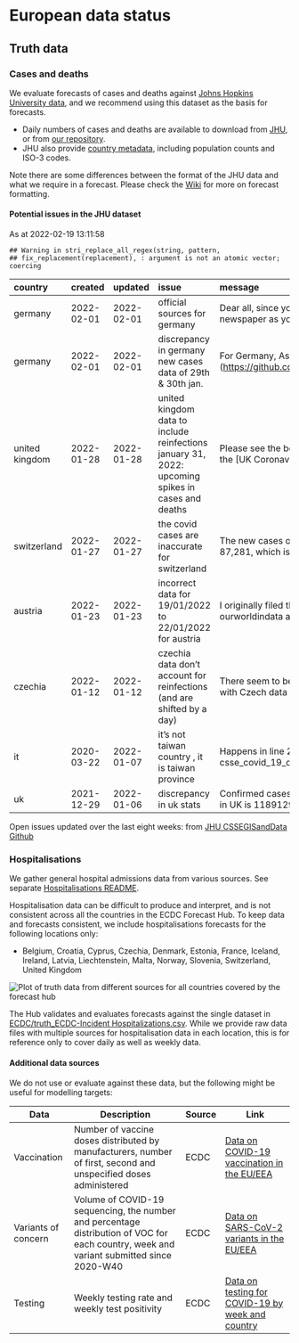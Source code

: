 European data status
================

## Truth data

### Cases and deaths

We evaluate forecasts of cases and deaths against [Johns Hopkins
University data](https://github.com/CSSEGISandData/COVID-19), and we
recommend using this dataset as the basis for forecasts.

  - Daily numbers of cases and deaths are available to download from
    [JHU](https://github.com/CSSEGISandData/COVID-19/tree/master/csse_covid_19_data/csse_covid_19_time_series),
    or from [our
    repository](https://github.com/epiforecasts/covid19-forecast-hub-europe/data-truth).
  - JHU also provide [country
    metadata](https://github.com/CSSEGISandData/COVID-19/blob/master/csse_covid_19_data/UID_ISO_FIPS_LookUp_Table.csv),
    including population counts and ISO-3 codes.

Note there are some differences between the format of the JHU data and
what we require in a forecast. Please check the
[Wiki](https://github.com/epiforecasts/covid19-forecast-hub-europe/wiki/Targets-and-horizons#truth-data)
for more on forecast formatting.

#### Potential issues in the JHU dataset

As at 2022-02-19 13:11:58

    ## Warning in stri_replace_all_regex(string, pattern,
    ## fix_replacement(replacement), : argument is not an atomic vector; coercing

| country        | created    | updated    | issue                                                                                             | message                                                 | url                                                      |
| :------------- | :--------- | :--------- | :------------------------------------------------------------------------------------------------ | :------------------------------------------------------ | :------------------------------------------------------- |
| germany        | 2022-02-01 | 2022-02-01 | official sources for germany                                                                      | Dear all, since you cite a newspaper as your sour…      | <https://github.com/CSSEGISandData/COVID-19/issues/5327> |
| germany        | 2022-02-01 | 2022-02-01 | discrepancy in germany new cases data of 29th & 30th jan.                                         | For Germany, As per the \[feed\](<https://github.com/>… | <https://github.com/CSSEGISandData/COVID-19/issues/5324> |
| united kingdom | 2022-01-28 | 2022-01-28 | united kingdom data to include reinfections january 31, 2022: upcoming spikes in cases and deaths | Please see the below text from the \[UK Coronavirus…    | <https://github.com/CSSEGISandData/COVID-19/issues/5310> |
| switzerland    | 2022-01-27 | 2022-01-27 | the covid cases are inaccurate for switzerland                                                    | The new cases on 24th Jan is 87,281, which is quit…     | <https://github.com/CSSEGISandData/COVID-19/issues/5301> |
| austria        | 2022-01-23 | 2022-01-23 | incorrect data for 19/01/2022 to 22/01/2022 for austria                                           | I originally filed this against ourworldindata as …     | <https://github.com/CSSEGISandData/COVID-19/issues/5279> |
| czechia        | 2022-01-12 | 2022-01-12 | czechia data don’t account for reinfections (and are shifted by a day)                            | There seem to be two issues with Czech data 1. Re…      | <https://github.com/CSSEGISandData/COVID-19/issues/5192> |
| it             | 2020-03-22 | 2022-01-07 | it’s not taiwan country , it is taiwan province                                                   | Happens in line 214 of csse\_covid\_19\_data/csse\_cov… | <https://github.com/CSSEGISandData/COVID-19/issues/1253> |
| uk             | 2021-12-29 | 2022-01-06 | discrepancy in uk stats                                                                           | Confirmed cases for 26th dec in UK is 11891292 and…     | <https://github.com/CSSEGISandData/COVID-19/issues/5112> |

Open issues updated over the last eight weeks: from [JHU CSSEGISandData
Github](https://github.com/CSSEGISandData/COVID-19/)

### Hospitalisations

We gather general hospital admissions data from various sources. See
separate [Hospitalisations
README](https://github.com/epiforecasts/covid19-forecast-hub-europe/tree/main/code/auto_download/hospitalisations#readme).

Hospitalisation data can be difficult to produce and interpret, and is
not consistent across all the countries in the ECDC Forecast Hub. To
keep data and forecasts consistent, we include hospitalisations
forecasts for the following locations only:

  - Belgium, Croatia, Cyprus, Czechia, Denmark, Estonia, France,
    Iceland, Ireland, Latvia, Liechtenstein, Malta, Norway, Slovenia,
    Switzerland, United Kingdom

![Plot of truth data from different sources for all countries covered by
the forecast hub](plots/hospitalisations.svg)

The Hub validates and evaluates forecasts against the single dataset in
[ECDC/truth\_ECDC-Incident
Hospitalizations.csv](ECDC/truth_ECDC-Incident%20Hospitalizations.csv).
While we provide raw data files with multiple sources for
hospitalisation data in each location, this is for reference only to
cover daily as well as weekly data.

#### Additional data sources

We do not use or evaluate against these data, but the following might be
useful for modelling targets:

| Data                | Description                                                                                                                              | Source | Link                                                                                                                            |
| ------------------- | ---------------------------------------------------------------------------------------------------------------------------------------- | ------ | ------------------------------------------------------------------------------------------------------------------------------- |
| Vaccination         | Number of vaccine doses distributed by manufacturers, number of first, second and unspecified doses administered                         | ECDC   | [Data on COVID-19 vaccination in the EU/EEA](https://www.ecdc.europa.eu/en/publications-data/data-covid-19-vaccination-eu-eea)  |
| Variants of concern | Volume of COVID-19 sequencing, the number and percentage distribution of VOC for each country, week and variant submitted since 2020-W40 | ECDC   | [Data on SARS-CoV-2 variants in the EU/EEA](https://www.ecdc.europa.eu/en/publications-data/data-virus-variants-covid-19-eueea) |
| Testing             | Weekly testing rate and weekly test positivity                                                                                           | ECDC   | [Data on testing for COVID-19 by week and country](https://www.ecdc.europa.eu/en/publications-data/covid-19-testing)            |
